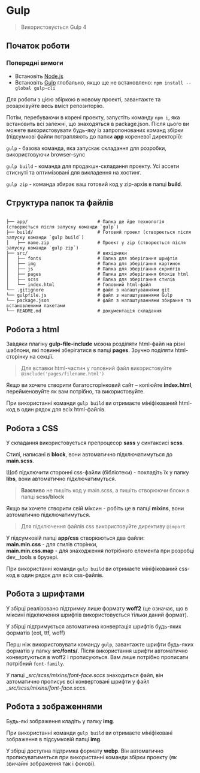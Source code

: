 # Gulp
> Використовується Gulp 4

## Початок роботи

### Попередні вимоги

- Встановіть [Node.js](https://nodejs.org/)
- Встановіть [Gulp](https://gulpjs.com/docs/en/getting-started/quick-start) глобально, якщо ще не встановлено: `npm install --global gulp-cli`

Для роботи з цією збіркою в новому проекті, завантажте та розархівуйте весь вміст репозиторію.

Потім, перебуваючи в корені проекту, запустіть команду `npm i`, яка встановить всі залежні, що знаходяться в package.json.
Після цього ви можете використовувати будь-яку із запропонованих команд збірки (підсумкові файли потрапляють до папки __app__ кореневої директорії): <br>

`gulp` - базова команда, яка запускає складання для розробки, використовуючи browser-sync

`gulp build` - команда для продакшн-складання проекту. Усі ассети стиснуті та оптимізовані для викладення на хостинг.

`gulp zip` - команда збирає ваш готовий код у zip-архів в папці __build__.


## Структура папок та файлів

```

├── app/                          # Папка де йде технологія (створюється після запуску команди `gulp`) 
├── build/                        # Готовий проект (створюється після запуску команди `gulp build`) 
│   ├── name.zip                  # Проект у zip (створюється після запуску команди `gulp zip`)
├── src/                          # вихідники
│   ├── fonts                     # Папка для зберігання шрифтів
│   ├── img                       # Папка для зберігання картинок
│   ├── js                        # Папка для зберігання скриптів
│   ├── pages                     # Папка для зберігання блоків html
│   ├── scss                      # Папка для зберігання стилів
│   └── index.html                # Головний html-файл
└── .gitignore                    # файл з налаштуваннями git
└── gulpfile.js                   # файл з налаштуваннями Gulp
└── package.json                  # файл з налаштуваннями збирання та встановленими пакетами
└── README.md                     # документація складання
```

## Робота з html

Завдяки плагіну __gulp-file-include__ можна розділяти html-файл на різні шаблони, які повинні зберігатися в папці __pages__. Зручно поділяти html-сторінку на секції.

> Для вставки html-частин у головний файл використовуйте `@include('pages/filename.html')`

Якщо ви хочете створити багатосторінковий сайт – копіюйте __index.html__, перейменовуйте як вам потрібно, та використовуйте.

При використанні команди `gulp build` ви отримаєте мініфікований html-код в один рядок для всіх html-файлів.

## Робота з CSS

У складання використовується препроцесор __sass__ у синтаксисі __scss__.

Стилі, написані в __block__, вони автоматично підключатимуться до __main.scss__.

Щоб підключити сторонні css-файли (бібліотеки) - покладіть їх у папку __libs__, вони автоматично підключатимуться.

> __Важливо__ не пишіть код у main.scss, а пишіть створюючи блоки в папці __scss/block__

Якщо ви хочете створити свій міксин - робіть це в папці __mixins__, вони автоматично підключатимуться.

> Для підключення файлів css використовуйте директиву `@import`

У підсумковій папці __app/css__ створюються два файли: <br> __main.min.css__ - для стилів сторінки, <br> __main.min.css.map__ - для знаходження потрібного елемента при розробці dev__tools в брузері.

При використанні команди `gulp build` ви отримаєте мініфікований css-код в один рядок для всіх css-файлів.

## Робота з шрифтами

У збірці реалізовано підтримку лише формату __woff2__ (це означає, що в міксині підключення шрифтів використовується тільки даний формат).

У збірці підтримується автоматична конвертація шрифтів будь-яких форматів (eot, ttf, woff)

Перш ніж використовувати команду `gulp`, завантажте шрифти будь-яких форматів у папку __src/fonts/__. Після використання шрифти автоматично конвертуються в woff2 і прописуються. Вам лише потрібно прописати потрібний `font-family`.

У папці __src/scss/mixins/_font-face.sccs__ знаходиться файл, він автоматично прописує всі конвертовані шрифти у файл __src/scss/mixins/_font-face.sccs__.

## Робота з зображеннями

Будь-які зображення кладіть у папку __img__.

При використанні команди `gulp build` ви отримаєте мініфіковані зображення в підсумковій папці __img__.

У збірці доступна підтримка формату __webp__. Він автоматично прописуватиметься при використанні команди збірки проекту (як звичайні зображення так і фонові).